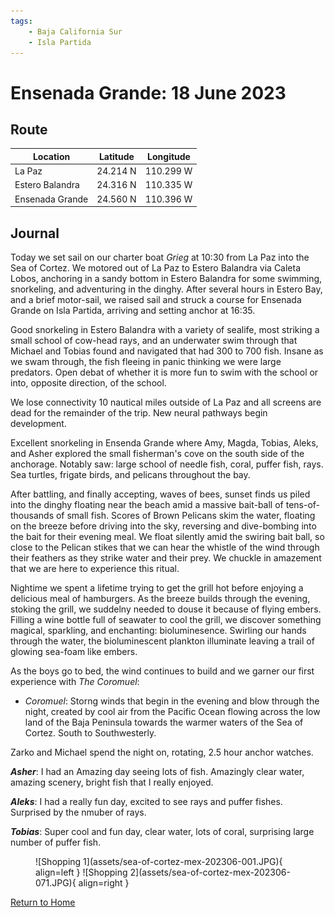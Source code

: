 ```yaml
---
tags:
    - Baja California Sur
    - Isla Partida
---
```


# Ensenada Grande: 18 June 2023

## Route

| Location | Latitude | Longitude |
|--|--|--|
| La Paz | 24.214 N | 110.299 W |
| Estero Balandra | 24.316 N | 110.335 W |
| Ensenada Grande | 24.560 N | 110.396 W |

## Journal

Today we set sail on our charter boat _Grieg_ at 10:30 from La Paz into the Sea of Cortez. We motored out of La Paz to Estero Balandra via Caleta Lobos, anchoring in a sandy bottom in Estero Balandra for some swimming, snorkeling, and adventuring in the dinghy. After several hours in Estero Bay, and a brief motor-sail, we raised sail and struck a course for Ensenada Grande on Isla Partida, arriving and setting anchor at 16:35.    

Good snorkeling in Estero Balandra with a variety of sealife, most striking a small school of cow-head rays, and an underwater swim through that Michael and Tobias found and navigated that had 300 to 700 fish. Insane as we swam through, the fish fleeing in panic thinking we were large predators. Open debat of whether it is more fun to swim with the school or into, opposite direction, of the school.

We lose connectivity 10 nautical miles outside of La Paz and all screens are dead for the remainder of the trip. New neural pathways begin development.

Excellent snorkeling in Ensenda Grande where Amy, Magda, Tobias, Aleks, and Asher explored the small fisherman's cove on the south side of the anchorage. Notably saw: large school of needle fish, coral, puffer fish, rays. Sea turtles, frigate birds, and pelicans throughout the bay.

After battling, and finally accepting, waves of bees, sunset finds us piled into the dinghy floating near the beach amid a massive bait-ball of tens-of-thousands of small fish. Scores of Brown Pelicans skim the water, floating on the breeze before driving into the sky, reversing and dive-bombing into the bait for their evening meal. We float silently amid the swiring bait ball, so close to the Pelican stikes that we can hear the whistle of the wind through their feathers as they strike water and their prey. We chuckle in amazement that we are here to experience this ritual.

Nightime we spent a lifetime trying to get the grill hot before enjoying a delicious meal of hamburgers. As the breeze builds through the evening, stoking the grill, we suddelny needed to douse it because of flying embers. Filling a wine bottle full of seawater to cool the grill, we discover something magical, sparkling, and enchanting: bioluminesence. Swirling our hands through the water, the bioluminescent plankton illuminate leaving a trail of glowing sea-foam like embers.

As the boys go to bed, the wind continues to build and we garner our first experience with _The Coromuel_:

- _Coromuel_: Storng winds that begin in the evening and blow through the night, created by cool air from the Pacific Ocean flowing across the low land of the Baja Peninsula towards the warmer waters of the Sea of Cortez. South to Southwesterly.

 Zarko and Michael spend the night on, rotating, 2.5 hour anchor watches.

**_Asher_**: I had an Amazing day seeing lots of fish. Amazingly clear water, amazing scenery, bright fish that I really enjoyed.

**_Aleks_**: I had a really fun day, excited to see rays and puffer fishes. Surprised by the nmuber of rays.

**_Tobias_**: Super cool and fun day, clear water, lots of coral, surprising large number of puffer fish.

<figure markdown>
  ![Shopping 1](assets/sea-of-cortez-mex-202306-001.JPG){ align=left }
  ![Shopping 2](assets/sea-of-cortez-mex-202306-071.JPG){ align=right }
</figure>

<!--- Below is navigation to home --->
 [Return to Home](index.md)